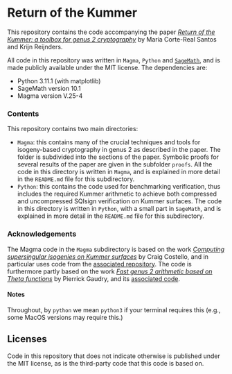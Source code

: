 # Return of the Kummer

This repository contains the code accompanying the paper 
*[	Return of the Kummer: a toolbox for genus 2 cryptography](https://eprint.iacr.org/2024/XXX)* by Maria Corte-Real Santos and Krijn Reijnders.

All code in this repository was written in `Magma`, `Python` and [`SageMath`](https://www.sagemath.org/), and is made publicly available under the MIT license. The dependencies are:
- Python 3.11.1 (with matplotlib)
- SageMath version 10.1
- Magma version V.25-4

### Contents

This repository contains two main directories:
- `Magma`: this contains many of the crucial techniques and tools for isogeny-based cryptography in genus 2 as described in the paper. The folder is subdivided into the sections of the paper. Symbolic proofs for several results of the paper are given in the subfolder `proofs`. All the code in this directory is written in `Magma`, and is explained in more detail in the `README.md` file for this subdirectory.
- `Python`: this contains the code used for benchmarking verification, thus includes the required Kummer arithmetic to achieve both compressed and uncompressed SQIsign verification on Kummer surfaces. The code in this directory is written in `Python`, with a small part in `SageMath`, and is explained in more detail in the `README.md` file for this subdirectory.

### Acknowledgements
The Magma code in the `Magma` subdirectory is based on the work *[Computing supersingular isogenies on Kummer surfaces](https://ia.cr/2018/850)* by Craig Costello, and in particular uses code from the [associated repository](https://www.microsoft.com/en-us/download/details.aspx?id=57309).
The code is furthermore partly based on the work *[Fast genus 2 arithmetic based on Theta functions](https://ia.cr/2005/314)* by Pierrick Gaudry, and its [associated code](http://www.lix.polytechnique.fr/Labo/Pierrick.Gaudry/publis/kummer.mag).


#### Notes
 Throughout, by `python` we mean `python3` if your terminal requires this (e.g., some MacOS versions may require this.)

## Licenses

Code in this repository that does not indicate otherwise is published under the MIT license,
as is the third-party code that this code is based on.
